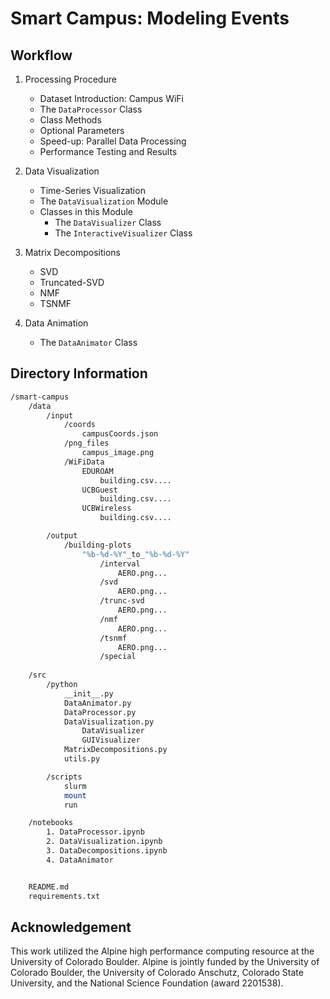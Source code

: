 # Smart Campus: Modeling Events

## Workflow

1. Processing Procedure

    - Dataset Introduction: Campus WiFi
    - The `DataProcessor` Class
    - Class Methods
    - Optional Parameters
    - Speed-up: Parallel Data Processing
    - Performance Testing and Results

2. Data Visualization

    - Time-Series Visualization
    - The `DataVisualization` Module
    - Classes in this Module
        - The `DataVisualizer` Class
        - The `InteractiveVisualizer` Class

3. Matrix Decompositions

    - SVD
    - Truncated-SVD
    - NMF
    - TSNMF

4. Data Animation

    - The `DataAnimator` Class


## Directory Information

```bash
/smart-campus
    /data
        /input
            /coords
                campusCoords.json
            /png_files
                campus_image.png
            /WiFiData
                EDUROAM
                    building.csv....
                UCBGuest
                    building.csv....
                UCBWireless
                    building.csv....

        /output
            /building-plots
                "%b-%d-%Y"_to_"%b-%d-%Y"
                    /interval
                        AERO.png...
                    /svd
                        AERO.png...
                    /trunc-svd
                        AERO.png...
                    /nmf
                        AERO.png...
                    /tsnmf
                        AERO.png...
                    /special
                    
    /src
        /python
            __init__.py
            DataAnimator.py
            DataProcessor.py
            DataVisualization.py
                DataVisualizer
                GUIVisualizer
            MatrixDecompositions.py
            utils.py

        /scripts
            slurm
            mount
            run

    /notebooks
        1. DataProcessor.ipynb
        2. DataVisualization.ipynb
        3. DataDecompositions.ipynb
        4. DataAnimator


    README.md
    requirements.txt
```

## Acknowledgement

This work utilized the Alpine high performance computing resource at the University of Colorado Boulder. Alpine is jointly funded by the University of Colorado Boulder, the University of Colorado Anschutz, Colorado State University, and the National Science Foundation (award 2201538).
